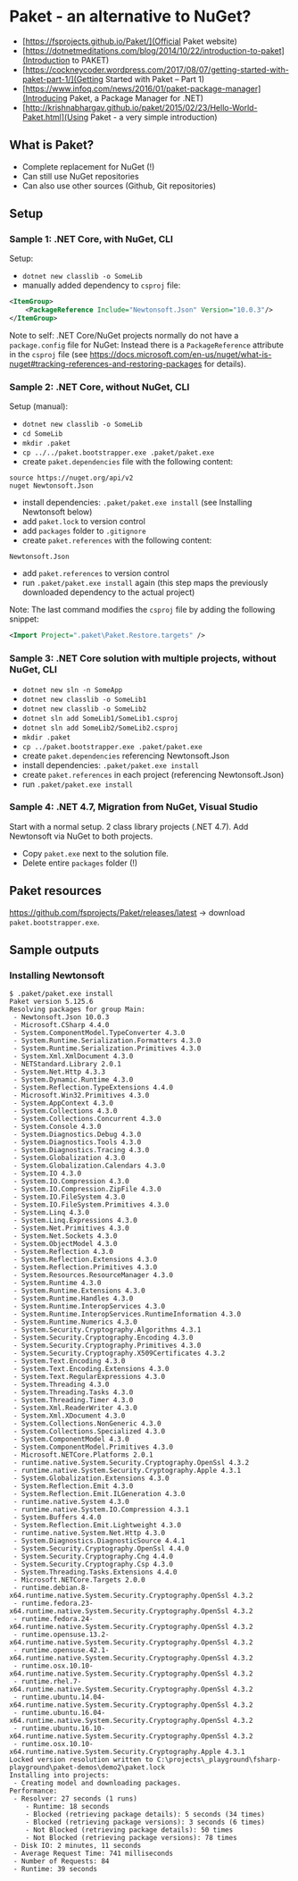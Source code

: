 # Paket - an alternative to NuGet?

- [https://fsprojects.github.io/Paket/](Official Paket website)
- [https://dotnetmeditations.com/blog/2014/10/22/introduction-to-paket](Introduction to PAKET)
- [https://cockneycoder.wordpress.com/2017/08/07/getting-started-with-paket-part-1/](Getting Started with Paket – Part 1)
- [https://www.infoq.com/news/2016/01/paket-package-manager](Introducing Paket, a Package Manager for .NET)
- [http://krishnabhargav.github.io/paket/2015/02/23/Hello-World-Paket.html](Using Paket - a very simple introduction)


## What is Paket?

- Complete replacement for NuGet (!)
- Can still use NuGet repositories
- Can also use other sources (Github, Git repositories)

## Setup

### Sample 1: .NET Core, with NuGet, CLI

Setup:

- `dotnet new classlib -o SomeLib`
- manually added dependency to `csproj` file:
```xml
<ItemGroup>
    <PackageReference Include="Newtonsoft.Json" Version="10.0.3"/>
</ItemGroup>
```

Note to self: .NET Core/NuGet projects normally do not have a `package.config` file for NuGet: Instead there is a `PackageReference` attribute in the `csproj` file (see https://docs.microsoft.com/en-us/nuget/what-is-nuget#tracking-references-and-restoring-packages for details).

### Sample 2: .NET Core, without NuGet, CLI

Setup (manual):

- `dotnet new classlib -o SomeLib`
- `cd SomeLib`
- `mkdir .paket`
- `cp ../../paket.bootstrapper.exe .paket/paket.exe`
- create `paket.dependencies` file with the following content:
```
source https://nuget.org/api/v2
nuget Newtonsoft.Json
```
- install dependencies: `.paket/paket.exe install` (see Installing Newtonsoft below)
- add `paket.lock` to version control
- add `packages` folder to `.gitignore`
- create `paket.references` with the following content:
```
Newtonsoft.Json
```
- add `paket.references` to version control
- run `.paket/paket.exe install` again (this step maps the previously downloaded dependency to the actual project)

Note: The last command modifies the `csproj` file by adding the following snippet:
```xml
<Import Project=".paket\Paket.Restore.targets" />
```
### Sample 3: .NET Core solution with multiple projects, without NuGet, CLI

- `dotnet new sln -n SomeApp`
- `dotnet new classlib -o SomeLib1`
- `dotnet new classlib -o SomeLib2`
- `dotnet sln add SomeLib1/SomeLib1.csproj`
- `dotnet sln add SomeLib2/SomeLib2.csproj`
- `mkdir .paket`
- `cp ../paket.bootstrapper.exe .paket/paket.exe`
- create `paket.dependencies` referencing Newtonsoft.Json
- install dependencies: `.paket/paket.exe install`
- create `paket.references` in each project (referencing Newtonsoft.Json)
- run `.paket/paket.exe install`


### Sample 4: .NET 4.7, Migration from NuGet, Visual Studio

Start with a normal setup. 2 class library projects (.NET 4.7). Add Newtonsoft via NuGet to both projects.

- Copy `paket.exe` next to the solution file.
- Delete entire `packages` folder (!)


## Paket resources

https://github.com/fsprojects/Paket/releases/latest -> download `paket.bootstrapper.exe`.

## Sample outputs

### Installing Newtonsoft
```
$ .paket/paket.exe install
Paket version 5.125.6
Resolving packages for group Main:
 - Newtonsoft.Json 10.0.3
 - Microsoft.CSharp 4.4.0
 - System.ComponentModel.TypeConverter 4.3.0
 - System.Runtime.Serialization.Formatters 4.3.0
 - System.Runtime.Serialization.Primitives 4.3.0
 - System.Xml.XmlDocument 4.3.0
 - NETStandard.Library 2.0.1
 - System.Net.Http 4.3.3
 - System.Dynamic.Runtime 4.3.0
 - System.Reflection.TypeExtensions 4.4.0
 - Microsoft.Win32.Primitives 4.3.0
 - System.AppContext 4.3.0
 - System.Collections 4.3.0
 - System.Collections.Concurrent 4.3.0
 - System.Console 4.3.0
 - System.Diagnostics.Debug 4.3.0
 - System.Diagnostics.Tools 4.3.0
 - System.Diagnostics.Tracing 4.3.0
 - System.Globalization 4.3.0
 - System.Globalization.Calendars 4.3.0
 - System.IO 4.3.0
 - System.IO.Compression 4.3.0
 - System.IO.Compression.ZipFile 4.3.0
 - System.IO.FileSystem 4.3.0
 - System.IO.FileSystem.Primitives 4.3.0
 - System.Linq 4.3.0
 - System.Linq.Expressions 4.3.0
 - System.Net.Primitives 4.3.0
 - System.Net.Sockets 4.3.0
 - System.ObjectModel 4.3.0
 - System.Reflection 4.3.0
 - System.Reflection.Extensions 4.3.0
 - System.Reflection.Primitives 4.3.0
 - System.Resources.ResourceManager 4.3.0
 - System.Runtime 4.3.0
 - System.Runtime.Extensions 4.3.0
 - System.Runtime.Handles 4.3.0
 - System.Runtime.InteropServices 4.3.0
 - System.Runtime.InteropServices.RuntimeInformation 4.3.0
 - System.Runtime.Numerics 4.3.0
 - System.Security.Cryptography.Algorithms 4.3.1
 - System.Security.Cryptography.Encoding 4.3.0
 - System.Security.Cryptography.Primitives 4.3.0
 - System.Security.Cryptography.X509Certificates 4.3.2
 - System.Text.Encoding 4.3.0
 - System.Text.Encoding.Extensions 4.3.0
 - System.Text.RegularExpressions 4.3.0
 - System.Threading 4.3.0
 - System.Threading.Tasks 4.3.0
 - System.Threading.Timer 4.3.0
 - System.Xml.ReaderWriter 4.3.0
 - System.Xml.XDocument 4.3.0
 - System.Collections.NonGeneric 4.3.0
 - System.Collections.Specialized 4.3.0
 - System.ComponentModel 4.3.0
 - System.ComponentModel.Primitives 4.3.0
 - Microsoft.NETCore.Platforms 2.0.1
 - runtime.native.System.Security.Cryptography.OpenSsl 4.3.2
 - runtime.native.System.Security.Cryptography.Apple 4.3.1
 - System.Globalization.Extensions 4.3.0
 - System.Reflection.Emit 4.3.0
 - System.Reflection.Emit.ILGeneration 4.3.0
 - runtime.native.System 4.3.0
 - runtime.native.System.IO.Compression 4.3.1
 - System.Buffers 4.4.0
 - System.Reflection.Emit.Lightweight 4.3.0
 - runtime.native.System.Net.Http 4.3.0
 - System.Diagnostics.DiagnosticSource 4.4.1
 - System.Security.Cryptography.OpenSsl 4.4.0
 - System.Security.Cryptography.Cng 4.4.0
 - System.Security.Cryptography.Csp 4.3.0
 - System.Threading.Tasks.Extensions 4.4.0
 - Microsoft.NETCore.Targets 2.0.0
 - runtime.debian.8-x64.runtime.native.System.Security.Cryptography.OpenSsl 4.3.2
 - runtime.fedora.23-x64.runtime.native.System.Security.Cryptography.OpenSsl 4.3.2
 - runtime.fedora.24-x64.runtime.native.System.Security.Cryptography.OpenSsl 4.3.2
 - runtime.opensuse.13.2-x64.runtime.native.System.Security.Cryptography.OpenSsl 4.3.2
 - runtime.opensuse.42.1-x64.runtime.native.System.Security.Cryptography.OpenSsl 4.3.2
 - runtime.osx.10.10-x64.runtime.native.System.Security.Cryptography.OpenSsl 4.3.2
 - runtime.rhel.7-x64.runtime.native.System.Security.Cryptography.OpenSsl 4.3.2
 - runtime.ubuntu.14.04-x64.runtime.native.System.Security.Cryptography.OpenSsl 4.3.2
 - runtime.ubuntu.16.04-x64.runtime.native.System.Security.Cryptography.OpenSsl 4.3.2
 - runtime.ubuntu.16.10-x64.runtime.native.System.Security.Cryptography.OpenSsl 4.3.2
 - runtime.osx.10.10-x64.runtime.native.System.Security.Cryptography.Apple 4.3.1
Locked version resolution written to C:\projects\_playground\fsharp-playground\paket-demos\demo2\paket.lock
Installing into projects:
 - Creating model and downloading packages.
Performance:
 - Resolver: 27 seconds (1 runs)
    - Runtime: 18 seconds
    - Blocked (retrieving package details): 5 seconds (34 times)
    - Blocked (retrieving package versions): 3 seconds (6 times)
    - Not Blocked (retrieving package details): 50 times
    - Not Blocked (retrieving package versions): 78 times
 - Disk IO: 2 minutes, 11 seconds
 - Average Request Time: 741 milliseconds
 - Number of Requests: 84
 - Runtime: 39 seconds
```